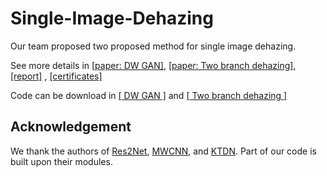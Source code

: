 # Single-Image-Dehazing
Our team proposed two proposed method for single image dehazing.

See more details in [[paper: DW GAN]](https://openaccess.thecvf.com/content/CVPR2021W/NTIRE/papers/Fu_DW-GAN_A_Discrete_Wavelet_Transform_GAN_for_NonHomogeneous_Dehazing_CVPRW_2021_paper.pdf),  [[paper: Two branch dehazing]](https://openaccess.thecvf.com/content/CVPR2021W/NTIRE/papers/Yu_A_Two-Branch_Neural_Network_for_Non-Homogeneous_Dehazing_via_Ensemble_Learning_CVPRW_2021_paper.pdf), [[report]](https://openaccess.thecvf.com/content/CVPR2021W/NTIRE/papers/Ancuti_NTIRE_2021_NonHomogeneous_Dehazing_Challenge_Report_CVPRW_2021_paper.pdf) , [[certificates]](https://data.vision.ee.ethz.ch/cvl/ntire21/NTIRE2021awards_certificates.pdf)

Code can be download in [[ DW GAN ]](https://github.com/liuh127/DW-GAN-Dehazing) and  [[ Two branch dehazing ]](https://github.com/liuh127/Two-branch-dehazing)

## Acknowledgement

We thank the authors of [Res2Net](https://mmcheng.net/res2net/), [MWCNN](https://github.com/lpj0/MWCNN.git), and [KTDN](https://github.com/GlassyWu/KTDN). Part of our code is built upon their modules.
